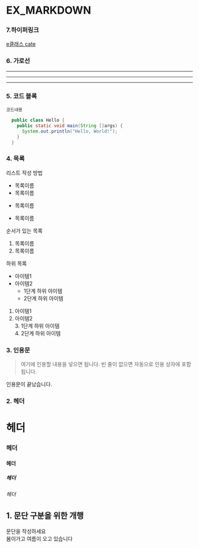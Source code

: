# EX_MARKDOWN

### 7.하이퍼링크
[e클래스 cate](https://cafe.naver.com/kndjang "e클래스의 cafe입니다.")

### 6. 가로선
---
***
---

### 5. 코드 블록
``` 프로그래밍 언어  
코드내용
```

```Java
  public class Hello {
    public static void main(String []args) {
      System.out.println("Hello, World!");
    }
  }
```

### 4. 목록  
리스트 작성 방법

* 목록이름
* 목록이름
- 목록이름  
+ 목록이름  

순서가 있는 목록  
1. 목록이름
2. 목록이름

하위 목록
- 아이템1  
- 아이템2  
  - 1단계 하위 아이템
  - 2단계 하위 아이템

1. 아이템1  
2. 아이템2  
   3. 1단계 하위 아이템  
   4. 2단계 하위 아이템  

### 3. 인용문    
> 여기에 인용할 내용을 넣으면 됩니다.
> 빈 줄이 없으면 자동으로 인용 상자에 포함 됩니다.  

인용문이 끝났습니다.


### 2. 헤더  
# 헤더  
### 헤더  
#### 헤더  
##### 헤더  
###### 헤더  


## 1. 문단 구분을 위한 개행
문단을 작성하세요  
봄이가고 여름이 오고 있습니다
